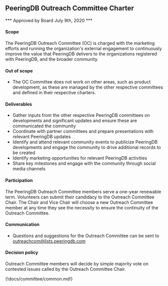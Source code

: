## PeeringDB Outreach Committee Charter

*** Approved by Board July 9th, 2020 ***

#### Scope
The PeeringDB Outreach Committee (OC) is charged with the marketing efforts and running the organization's external engagement to continuously improve the value that PeeringDB delivers to the organizations registered with PeeringDB, and the broader community.


#### Out of scope
- The OC Committee does not work on other areas, such as product development, as these are managed by the other respective committees and defined in their respective charters.


#### Deliverables
- Gather inputs from the other respective PeeringDB committees on developments and significant updates and ensure these are communicated the community
- Coordinate with partner committees and prepare presentations with relevant PeeringDB updates
- Identify and attend relevant community events to publicize PeeringDB developments and engage the community to drive additional records to be created
- Identify marketing opportunities for relevant PeeringDB activities
- Share key milestones and engage with the community through social media channels


#### Participation
The PeeringDB Outreach Committee members serve a one-year renewable term. Volunteers can submit their candidacy to the Outreach Committee Chair. The Chair and Vice Chair will choose a new Outreach Committee member at any time they see the necessity to ensure the continuity of the Outreach Committee.


#### Communication
- Questions and suggestions for the Outreach Committee can be sent to <outreachcom@lists.peeringdb.com>


#### Decision policy
Outreach Committee members will decide by simple majority vote on contested issues called by the Outreach Committee Chair.


{!docs/committee/common.md!}
